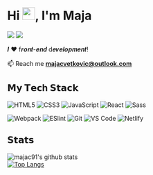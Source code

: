 



# Hi <img src="https://github.com/TheDudeThatCode/TheDudeThatCode/raw/master/Assets/Hi.gif" style="max-width:100%;" width="29px">, I'm Maja

[![](https://img.shields.io/badge/Instagram-E4405F?style=for-the-badge&logo=instagram&logoColor=white)](https://www.instagram.com/majacv_/)
[![](https://img.shields.io/badge/Facebook-1877F2?style=for-the-badge&logo=facebook&logoColor=white)](https://www.facebook.com/maja.cvetkovic.91/)

𝑰 ❤️ f𝒓𝒐𝒏𝒕-𝒆𝒏𝒅 d𝒆𝒗𝒆𝒍𝒐𝒑𝒎𝒆𝒏𝒕!

<!-- 🔭 I’m currently working on <a href ='https://github.com/majac91/Discord'>Discord clone with React and Redux</a>

🎯 I’m currently learning - Wordpress development -->

📫 Reach me **majacvetkovic@outlook.com**

## 𝗠𝘆 𝗧𝗲𝗰h 𝗦𝘁𝗮𝗰𝗸

![HTML5](https://img.shields.io/badge/-HTML5-%23E44D27?style=flat-square&logo=html5&logoColor=ffffff)
![CSS3](https://img.shields.io/badge/-CSS3-%231572B6?style=flat-square&logo=css3)
![JavaScript](https://img.shields.io/badge/-JavaScript-%23F7DF1C?style=flat-square&logo=javascript&logoColor=000000&labelColor=%23F7DF1C&color=%23FFCE5A)
![React](https://img.shields.io/badge/-React-%23282C34?style=flat-square&logo=react)
![Sass](https://img.shields.io/badge/-Sass-%23CC6699?style=flat-square&logo=sass&logoColor=ffffff)

![Webpack](https://img.shields.io/badge/-Webpack-%232C3A42?style=flat-square&logo=webpack)
![ESlint](https://img.shields.io/badge/-ESLint-%234B32C3?style=flat-square&logo=eslint)
![Git](https://img.shields.io/badge/-Git-%23F05032?style=flat-square&logo=git&logoColor=%23ffffff)
![VS Code](https://img.shields.io/badge/-VSCode-%23007ACC?style=flat-square&logo=visual-studio-code)
![Netlify](https://img.shields.io/badge/-Netlify-%2300C7B7?style=flat-square&logo=netlify&logoColor=ffffff)


## 𝗦𝘁𝗮𝘁𝘀

![majac91's github stats](https://github-readme-stats.vercel.app/api?username=majac91&show_icons=true&theme=dracula)
<br>
[![Top Langs](https://github-readme-stats.vercel.app/api/top-langs/?username=majac91&layout=compact&theme=dracula)](https://github.com/majac91/github-readme-stats)
